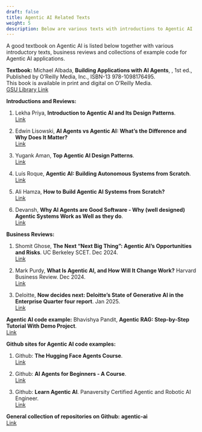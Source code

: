 ```yaml
---
draft: false
title: Agentic AI Related Texts
weight: 5
description: Below are various texts with introductions to Agentic AI
---
```

A good textbook on Agentic AI is listed below together with various introductory texts, business reviews and collections of example code for Agentic AI applications.
<!-- more -->


**Textbook:**
Michael Albada, **Building Applications with AI Agents**, , 1st ed., Published by O’Reilly Media, Inc., ISBN-13 978-1098176495. <br />
This book is available in print and digital on O’Reilly Media.<br />
[GSU Library Link](https://go.oreilly.com/georgia-state-university/library/view/building-applications-with/9781098176495/) 


**Introductions and Reviews:**
1. Lekha Priya, **Introduction to Agentic AI and Its Design Patterns**. <br />
[Link](https://lekha-bhan88.medium.com/introduction-to-agentic-ai-and-its-design-patterns-af8b7b3ef738)
 
2. Edwin Lisowski, **AI Agents vs Agentic AI: What’s the Difference and Why Does It Matter?** <br />
[Link](https://medium.com/@elisowski/ai-agents-vs-agentic-ai-whats-the-difference-and-why-does-it-matter-03159ee8c2b4)

3. Yugank Aman, **Top Agentic AI Design Patterns**. <br />
[Link](https://medium.com/@yugank.aman/top-agentic-ai-design-patterns-for-architecting-ai-systems-397798b44d5c)
 
4. Luís Roque, **Agentic AI: Building Autonomous Systems from Scratch**. <br />
[Link](https://towardsdatascience.com/agentic-ai-building-autonomous-systems-from-scratch-8f80b07229ea/)

5. Ali Hamza, **How to Build Agentic AI Systems from Scratch?** <br />
[Link](https://medium.com/@ali_hamza/how-to-build-agentic-ai-systems-from-scratch-22c33999df91)

6. Devansh, **Why AI Agents are Good Software - Why (well designed) Agentic Systems Work as Well as they do**. <br />[Link](https://machine-learning-made-simple.medium.com/why-ai-agents-are-good-software-0fc97b7a4d25)


**Business Reviews:**
1. Shomit Ghose, **The Next “Next Big Thing”: Agentic AI’s Opportunities and Risks**. UC Berkeley SCET. Dec 2024. <br />
[Link](https://scet.berkeley.edu/the-next-next-big-thing-agentic-ais-opportunities-and-risks/)

2. Mark Purdy, **What Is Agentic AI, and How Will It Change Work?** Harvard Business Review. Dec 2024.<br />
[Link](https://hbr.org/2024/12/what-is-agentic-ai-and-how-will-it-change-work)
 
3. Deloitte, **Now decides next: Deloitte’s State of Generative AI in the Enterprise Quarter four report**. Jan 2025. <br />
[Link](https://www2.deloitte.com/content/dam/Deloitte/us/Documents/consulting/us-state-of-gen-ai-q4.pdf)


**Agentic AI code example:**
Bhavishya Pandit, **Agentic RAG: Step-by-Step Tutorial With Demo Project**. <br /> 
[Link](https://www.datacamp.com/tutorial/agentic-rag-tutorial)


**Github sites for Agentic AI code examples:**
1. Github: **The Hugging Face Agents Course**. <br />
[Link](https://github.com/huggingface/agents-course)

2. Github: **AI Agents for Beginners - A Course**. <br />
[Link](https://github.com/microsoft/ai-agents-for-beginners)

3. Github: **Learn Agentic AI**. Panaversity Certified Agentic and Robotic AI Engineer. <br />
[Link](https://github.com/panaversity/learn-agentic-ai)


**General collection of repositories on Github:**
**agentic-ai** <br />
[Link](https://github.com/topics/agentic-ai)
 